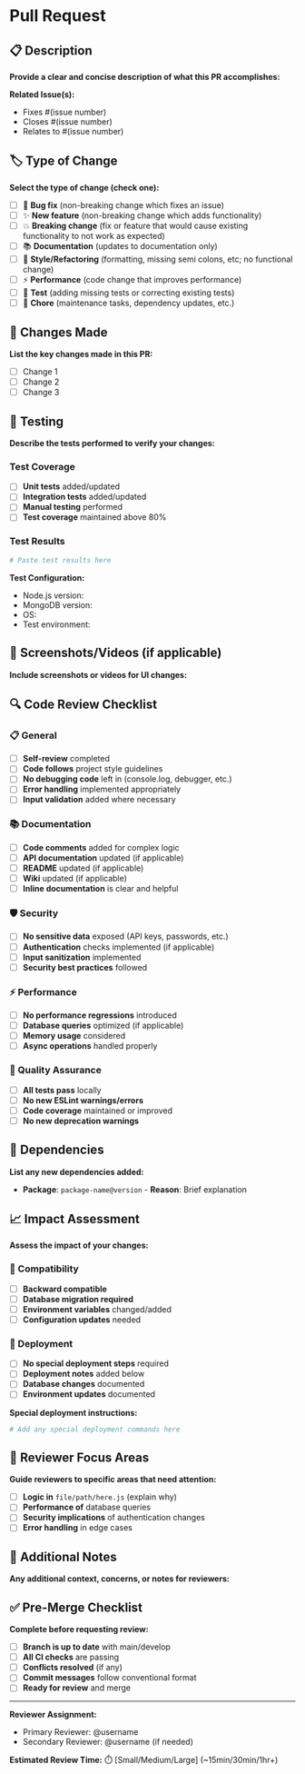 # Pull Request

## 📋 Description
**Provide a clear and concise description of what this PR accomplishes:**

<!-- Describe your changes in detail -->

**Related Issue(s):**
- Fixes #(issue number)
- Closes #(issue number)
- Relates to #(issue number)

## 🏷️ Type of Change
**Select the type of change (check one):**

- [ ] 🐛 **Bug fix** (non-breaking change which fixes an issue)
- [ ] ✨ **New feature** (non-breaking change which adds functionality)
- [ ] 💥 **Breaking change** (fix or feature that would cause existing functionality to not work as expected)
- [ ] 📚 **Documentation** (updates to documentation only)
- [ ] 🎨 **Style/Refactoring** (formatting, missing semi colons, etc; no functional change)
- [ ] ⚡ **Performance** (code change that improves performance)
- [ ] 🧪 **Test** (adding missing tests or correcting existing tests)
- [ ] 🔧 **Chore** (maintenance tasks, dependency updates, etc.)

## 🚀 Changes Made
**List the key changes made in this PR:**

- [ ] Change 1
- [ ] Change 2
- [ ] Change 3

## 🧪 Testing
**Describe the tests performed to verify your changes:**

### Test Coverage
- [ ] **Unit tests** added/updated
- [ ] **Integration tests** added/updated
- [ ] **Manual testing** performed
- [ ] **Test coverage** maintained above 80%

### Test Results
```bash
# Paste test results here
```

**Test Configuration:**
- Node.js version: 
- MongoDB version: 
- OS: 
- Test environment: 

## 📱 Screenshots/Videos (if applicable)
**Include screenshots or videos for UI changes:**

<!-- Add screenshots or videos here -->

## 🔍 Code Review Checklist

### 📋 General
- [ ] **Self-review** completed
- [ ] **Code follows** project style guidelines
- [ ] **No debugging code** left in (console.log, debugger, etc.)
- [ ] **Error handling** implemented appropriately
- [ ] **Input validation** added where necessary

### 📚 Documentation
- [ ] **Code comments** added for complex logic
- [ ] **API documentation** updated (if applicable)
- [ ] **README** updated (if applicable)
- [ ] **Wiki** updated (if applicable)
- [ ] **Inline documentation** is clear and helpful

### 🛡️ Security
- [ ] **No sensitive data** exposed (API keys, passwords, etc.)
- [ ] **Authentication** checks implemented (if applicable)
- [ ] **Input sanitization** implemented
- [ ] **Security best practices** followed

### ⚡ Performance
- [ ] **No performance regressions** introduced
- [ ] **Database queries** optimized (if applicable)
- [ ] **Memory usage** considered
- [ ] **Async operations** handled properly

### 🧪 Quality Assurance
- [ ] **All tests pass** locally
- [ ] **No new ESLint warnings/errors**
- [ ] **Code coverage** maintained or improved
- [ ] **No new deprecation warnings**

## 🔧 Dependencies
**List any new dependencies added:**

- **Package**: `package-name@version` - **Reason**: Brief explanation

## 📈 Impact Assessment
**Assess the impact of your changes:**

### 🔄 Compatibility
- [ ] **Backward compatible**
- [ ] **Database migration required**
- [ ] **Environment variables** changed/added
- [ ] **Configuration updates** needed

### 🚀 Deployment
- [ ] **No special deployment steps** required
- [ ] **Deployment notes** added below
- [ ] **Database changes** documented
- [ ] **Environment updates** documented

**Special deployment instructions:**
```bash
# Add any special deployment commands here
```

## 🎯 Reviewer Focus Areas
**Guide reviewers to specific areas that need attention:**

- [ ] **Logic in** `file/path/here.js` (explain why)
- [ ] **Performance of** database queries
- [ ] **Security implications** of authentication changes
- [ ] **Error handling** in edge cases

## 📝 Additional Notes
**Any additional context, concerns, or notes for reviewers:**

<!-- Add any additional information here -->

## ✅ Pre-Merge Checklist
**Complete before requesting review:**

- [ ] **Branch is up to date** with main/develop
- [ ] **All CI checks** are passing
- [ ] **Conflicts resolved** (if any)
- [ ] **Commit messages** follow conventional format
- [ ] **Ready for review** and merge

---

**Reviewer Assignment:**
- Primary Reviewer: @username
- Secondary Reviewer: @username (if needed)

**Estimated Review Time:** ⏱️ [Small/Medium/Large] (~15min/30min/1hr+)
